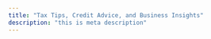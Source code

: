 ```yaml
---
title: "Tax Tips, Credit Advice, and Business Insights"
description: "this is meta description"
---
```

